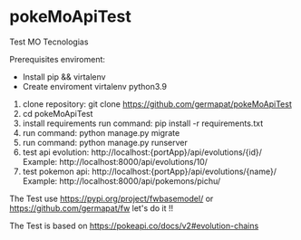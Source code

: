 # pokeMoApiTest
Test MO Tecnologias

Prerequisites enviroment:
* Install pip && virtalenv
* Create enviroment virtalenv python3.9

1. clone repository: git clone https://github.com/germapat/pokeMoApiTest
2. cd pokeMoApiTest
3. install requirements run command: pip install -r requirements.txt
4. run command: python manage.py migrate
5. run command: python manage.py runserver
6. test api evolution: http://localhost:{portApp}/api/evolutions/{id}/ Example: http://localhost:8000/api/evolutions/10/
7. test pokemon api: http://localhost:{portApp}/api/evolutions/{name}/ Example: http://localhost:8000/api/pokemons/pichu/

The Test use https://pypi.org/project/fwbasemodel/ or https://github.com/germapat/fw let's do it !!

The Test is based on https://pokeapi.co/docs/v2#evolution-chains
